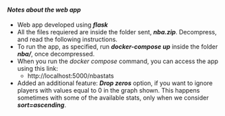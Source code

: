 #### _Notes about the web app_

- Web app developed using __*flask*__
- All the files requiered are inside the folder sent, __*nba.zip*__. Decompress, and read the following instructions.
- To run the app, as specified, run __*docker-compose up*__ inside the folder __*nba/*__, once decompressed.
- When you run the *docker compose* command, you can access the app using this link:
    - http://localhost:5000/nbastats
- Added an additional feature: __*Drop zeros*__ option, if you want to ignore players with values equal to 0 in the graph shown. This happens sometimes with some of the available stats, only when we consider __*sort=ascending*__.

